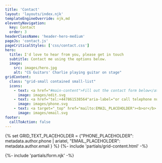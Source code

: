 ```yaml
---
title: 'Contact'
layout: 'layouts/index.njk'
templateEngineOverride: njk,md
eleventyNavigation:
  key: Contact
  order: 3
headerClassName: 'header-hero-medium'
pageJs: 'contact.js'
pageCriticalStyles: ['css/contact.css']
hero:
  title: I'd love to hear from you, please get in touch
  subtitle: Contact me using the options below.
  image:
    src: images/hero.jpg
    alt: "CG Guitars' Charlie playing guitar on stage"
gridContent:
  class: "grid-small contained small-list"
  icons:
    - text: <a href="#main-content">Fill out the contact form below</a>
      image: images/edit.svg
    - text: <a href="tel:+447861538564"aria-label="or call telephone number, PHONE_PLACEHOLDER"><b>or</b> call +447861538564</a>
      image: images/phone.svg
    - text: <a target="_top" href="mailto:EMAIL_PLACEHOLDER"><b>or</b> email EMAIL_PLACEHOLDER</a>
      image: images/email.svg
footer:
  callToAction: false
---
```

{% set GRID_TEXT_PLACEHOLDER = {"PHONE_PLACEHOLDER": metadata.author.phone | ariatel, "EMAIL_PLACEHOLDER": metadata.author.email } %}
{%- include 'partials/grid-content.html' -%}
<div class="contained secondary-article">
{%- include 'partials/form.njk' -%}
</div>
